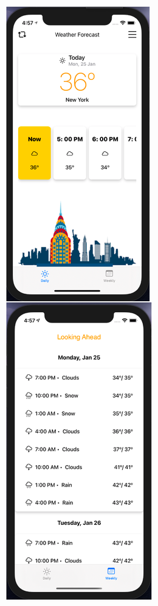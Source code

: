 ![alt text](https://github.com/Moazam5/Weather-Swift/blob/main/weather_app_one.png)
![alt text](https://github.com/Moazam5/Weather-Swift/blob/main/weather_app_two.png)
